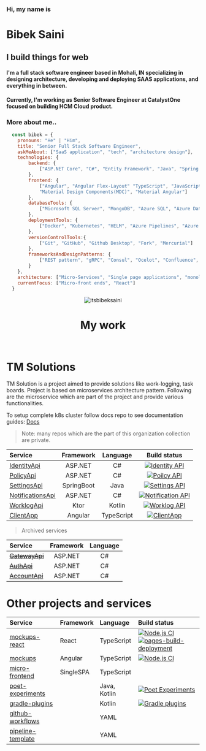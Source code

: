 ### Hi, my name is
# Bibek Saini
## I build things for web
#### I'm a full stack software engineer based in Mohali, IN specializing in designing architecture, developing and deploying SAAS applications, and everything in between.
#### Currently, I'm working as Senior Software Engineer at CatalystOne focused on building HCM Cloud product.

### More about me..

```javascript
  const bibek = {
    pronouns: "He" | "Him",
    title: "Senior Full Stack Software Engineer",
    askMeAbout: ["SaaS application", "tech", "architecture design"],
    technologies: {
        backend: {
            ["ASP.NET Core", "C#", "Entity Framework", "Java", "Spring Framework", "Spring Data"]
        },
        frontend: {
            ["Angular", "Angular Flex-Layout" "TypeScript", "JavaScript", "HTML5", "CSS3", "SCSS" "Bootstrap", 
            "Material Design Components(MDC)", "Material Angular"]
        },
        databaseTools: {
            ["Microsoft SQL Server", "MongoDB", "Azure SQL", "Azure Data Studio", "SQL Server Management Studio"]
        },
        deploymentTools: {
            ["Docker", "Kubernetes", "HELM", "Azure Pipelines", "Azure Kubernetes Services"]
        },
        versionControlTools:{
            ["Git", "GitHub", "Github Desktop", "Fork", "Mercurial"]
        },
        frameworksAndDesignPatterns: {
            ["REST pattern", "gRPC", "Consul", "Ocelot", "Confluence", "Swagger(OpenApi)"]
        }
    },
    architecture: ["Micro-Services", "Single page applications", "monolithic design"],
    currentFocus: ["Micro-front ends", "React"]
  }    
```
<div align="center">
  <img align="center" src="https://github-readme-streak-stats.herokuapp.com/?user=itsbibeksaini&theme=dark" alt="itsbibeksaini" />
</div>

<div align="center"><h1>My work</h1></div>
<br/>

# TM Solutions

TM Solution is a project aimed to provide solutions like work-logging, task boards. Project is based on microservices architecture pattern. Following are the microservice which are part of the project and provide various functionalities.

To setup complete k8s cluster follow docs repo to see documentation guides: [Docs](https://github.com/TMExperimentals/docs)

> Note: many repos which are the part of this organization collection are private. 

| Service | Framework | Language | Build status |                  
| :-- | :--: | :--: | :--: |
| [IdentityApi](https://github.com/itsbibeksaini/IdentityApi) | ASP.NET | C# | [![Identity API](https://github.com/itsbibeksaini/IdentityApi/actions/workflows/dotnet.yml/badge.svg)](https://github.com/itsbibeksaini/IdentityApi/actions/workflows/dotnet.yml) |
| [PolicyApi](https://github.com/itsbibeksaini/PolicyApi) | ASP.NET | C# | [![Poilcy API](https://github.com/itsbibeksaini/PolicyApi/actions/workflows/github-workflow.yml/badge.svg)](https://github.com/itsbibeksaini/PolicyApi/actions/workflows/github-workflow.yml) |
| [SettingsApi](https://github.com/itsbibeksaini/SettingsApi) | SpringBoot | Java | [![Settings API](https://github.com/itsbibeksaini/SettingsApi/actions/workflows/gradle.yml/badge.svg)](https://github.com/itsbibeksaini/SettingsApi/actions/workflows/gradle.yml) |
| [NotificationsApi](https://github.com/itsbibeksaini/NotificationApi) | ASP.NET | C# | [![Notification API](https://github.com/itsbibeksaini/NotificationApi/actions/workflows/dotnet.yml/badge.svg)](https://github.com/itsbibeksaini/NotificationApi/actions/workflows/dotnet.yml) |
| [WorklogApi](https://github.com/TMExperimentals/WorklogApi) | Ktor | Kotlin | [![Worklog API](https://github.com/itsbibeksaini/WorklogApi/actions/workflows/gradle.yml/badge.svg)](https://github.com/itsbibeksaini/WorklogApi/actions/workflows/gradle.yml) |
| [ClientApp](https://github.com/itsbibeksaini/ClientApp) | Angular | TypeScript | [![ClientApp](https://github.com/itsbibeksaini/ClientApp/actions/workflows/node.js.yml/badge.svg)](https://github.com/itsbibeksaini/ClientApp/actions/workflows/node.js.yml) |

> Archived services

| Service | Framework | Language |
| :-- | :--: | :--: |
| ~~[GatewayApi](https://github.com/itsbibeksaini/GatewayApi)~~ | ASP.NET | C# |
| ~~[AuthApi](https://github.com/itsbibeksaini/AuthApi)~~  | ASP.NET | C# |
| ~~[AccountApi](https://github.com/itsbibeksaini/AccountApi)~~ | ASP.NET | C# |

# Other projects and services

| Service | Framework | Language | Build status |
| :--- | :--- | :--- | :--- |
| [mockups-react](https://github.com/TMExperimentals/mockups-react) | React | TypeScript | [![Node.js CI](https://github.com/TMExperimentals/mockups-react/actions/workflows/node.js.yml/badge.svg)](https://github.com/TMExperimentals/mockups-react/actions/workflows/node.js.yml) <br/> [![pages-build-deployment](https://github.com/TMExperimentals/mockups-react/actions/workflows/pages/pages-build-deployment/badge.svg)](https://github.com/TMExperimentals/mockups-react/actions/workflows/pages/pages-build-deployment) |
| [mockups](https://github.com/TMExperimentals/mockups) | Angular | TypeScript | [![Node.js CI](https://github.com/TMExperimentals/mockups/actions/workflows/node.js.yml/badge.svg)](https://github.com/TMExperimentals/mockups/actions/workflows/node.js.yml) |
| [micro-frontend](https://github.com/TMExperimentals/micro-frontend) | SingleSPA | TypeScript |
| [poet-experiments](https://github.com/itsbibeksaini/poet-experiments) | | Java, Kotlin | [![Poet Experiments](https://github.com/itsbibeksaini/poet-experiments/actions/workflows/build.yml/badge.svg)](https://github.com/itsbibeksaini/poet-experiments/actions/workflows/build.yml) |
| [gradle-plugins](https://github.com/itsbibeksaini/gradle-plugins) | | Kotlin | [![Gradle plugins](https://github.com/itsbibeksaini/gradle-plugins/actions/workflows/gradle.yml/badge.svg)](https://github.com/itsbibeksaini/gradle-plugins/actions/workflows/gradle.yml) |
| [github-workflows](https://github.com/itsbibeksaini/github-workflows) | | YAML |
| [pipeline-template](https://github.com/itsbibeksaini/pipeline-templates) | | YAML | 
